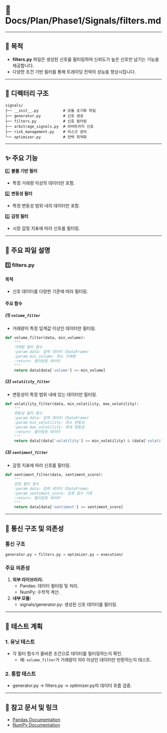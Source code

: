 # 📁 Docs/Plan/Phase1/Signals/filters.md

---

## 📌 목적
- **filters.py** 파일은 생성된 신호를 필터링하여 신뢰도가 높은 신호만 남기는 기능을 제공합니다.
- 다양한 조건 기반 필터를 통해 트레이딩 전략의 성능을 향상시킵니다.

---

## 📁 디렉터리 구조
```plaintext
signals/
├── __init__.py           # 모듈 초기화 파일
├── generator.py          # 신호 생성
├── filters.py            # 신호 필터링
├── arbitrage_signals.py  # 아비트라지 신호
├── risk_management.py    # 리스크 관리
└── optimizer.py          # 전략 최적화
```

---

## ✨ 주요 기능

1️⃣ **볼륨 기반 필터**
- 특정 거래량 이상의 데이터만 포함.

2️⃣ **변동성 필터**
- 특정 변동성 범위 내의 데이터만 포함.

3️⃣ **감정 필터**
- 시장 감정 지표에 따라 신호를 필터링.

---

## 📄 주요 파일 설명

### 1️⃣ filters.py
#### 목적
- 신호 데이터를 다양한 기준에 따라 필터링.

#### 주요 함수

##### (1) `volume_filter`
- 거래량이 특정 임계값 이상인 데이터만 필터링.

```python
def volume_filter(data, min_volume):
    """
    거래량 필터 함수
    :param data: 입력 데이터 (DataFrame)
    :param min_volume: 최소 거래량
    :return: 필터링된 데이터
    """
    return data[data['volume'] >= min_volume]
```

##### (2) `volatility_filter`
- 변동성이 특정 범위 내에 있는 데이터만 필터링.

```python
def volatility_filter(data, min_volatility, max_volatility):
    """
    변동성 필터 함수
    :param data: 입력 데이터 (DataFrame)
    :param min_volatility: 최소 변동성
    :param max_volatility: 최대 변동성
    :return: 필터링된 데이터
    """
    return data[(data['volatility'] >= min_volatility) & (data['volatility'] <= max_volatility)]
```

##### (3) `sentiment_filter`
- 감정 지표에 따라 신호를 필터링.

```python
def sentiment_filter(data, sentiment_score):
    """
    감정 필터 함수
    :param data: 입력 데이터 (DataFrame)
    :param sentiment_score: 감정 점수 기준
    :return: 필터링된 데이터
    """
    return data[data['sentiment'] >= sentiment_score]
```

---

## 🔗 통신 구조 및 의존성

### 통신 구조
```plaintext
generator.py → filters.py → optimizer.py → execution/
```

### 주요 의존성
1. **외부 라이브러리:**
   - Pandas: 데이터 필터링 및 처리.
   - NumPy: 수학적 계산.
2. **내부 모듈:**
   - signals/generator.py: 생성된 신호 데이터를 필터링.

---

## 📑 테스트 계획

### 1. 유닛 테스트
- 각 필터 함수가 올바른 조건으로 데이터를 필터링하는지 확인.
  - 예: `volume_filter`가 거래량이 100 이상인 데이터만 반환하는지 테스트.

### 2. 통합 테스트
- generator.py → filters.py → optimizer.py의 데이터 흐름 검증.

---

## 📘 참고 문서 및 링크
- [Pandas Documentation](https://pandas.pydata.org/docs/)
- [NumPy Documentation](https://numpy.org/doc/)

